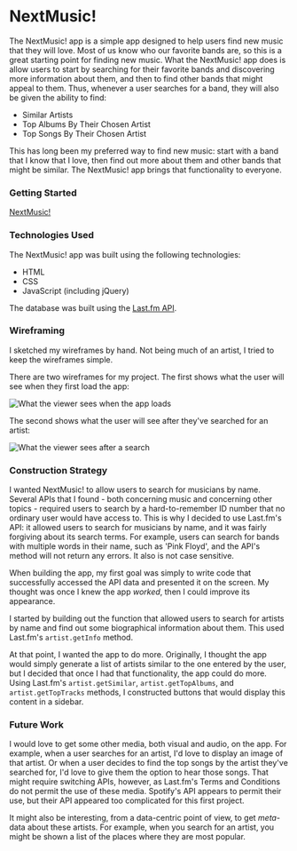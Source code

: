 # NextMusic!

The NextMusic! app is a simple app designed to help users find new music that they will love. Most of us know who our favorite bands are, so this is a great starting point for finding new music. What the NextMusic! app does is allow users to start by searching for their favorite bands and discovering more information about them, and then to find other bands that might appeal to them. Thus, whenever a user searches for a band, they will also be given the ability to find:

* Similar Artists
* Top Albums By Their Chosen Artist
* Top Songs By Their Chosen Artist

This has long been my preferred way to find new music: start with a band that I know that I love, then find out more about them and other bands that might be similar. The NextMusic! app brings that functionality to everyone.

### Getting Started

[NextMusic!](https://johnrobertmahlan.github.io/)

### Technologies Used

The NextMusic! app was built using the following technologies:

* HTML
* CSS
* JavaScript (including jQuery)

The database was built using the [Last.fm API](https://www.last.fm/api/intro).

### Wireframing

I sketched my wireframes by hand. Not being much of an artist, I tried to keep the wireframes simple. 

There are two wireframes for my project. The first shows what the user will see when they first load the app:

![What the viewer sees when the app loads](https://imgur.com/xIpLROU)

The second shows what the user will see after they've searched for an artist:

![What the viewer sees after a search](https://imgur.com/2w3fY7A)

### Construction Strategy

I wanted NextMusic! to allow users to search for musicians by name. Several APIs that I found - both concerning music and concerning other topics - required users to search by a hard-to-remember ID number that no ordinary user would have access to. This is why I decided to use Last.fm's API: it allowed users to search for musicians by name, and it was fairly forgiving about its search terms. For example, users can search for bands with multiple words in their name, such as 'Pink Floyd', and the API's method will not return any errors. It also is not case sensitive.

When building the app, my first goal was simply to write code that successfully accessed the API data and presented it on the screen. My thought was once I knew the app *worked*, then I could improve its appearance. 

I started by building out the function that allowed users to search for artists by name and find out some biographical information about them. This used Last.fm's `artist.getInfo` method.

At that point, I wanted the app to do more. Originally, I thought the app would simply generate a list of artists similar to the one entered by the user, but I decided that once I had that functionality, the app could do more. Using Last.fm's `artist.getSimilar`,  `artist.getTopAlbums`, and `artist.getTopTracks` methods, I constructed buttons that would display this content in a sidebar.

### Future Work

I would love to get some other media, both visual and audio, on the app. For example, when a user searches for an artist, I'd love to display an image of that artist. Or when a user decides to find the top songs by the artist they've searched for, I'd love to give them the option to hear those songs. That might require switching APIs, however, as Last.fm's Terms and Conditions do not permit the use of these media. Spotify's API appears to permit their use, but their API appeared too complicated for this first project.

It might also be interesting, from a data-centric point of view, to get *meta*-data about these artists. For example, when you search for an artist, you might be shown a list of the places where they are most popular.